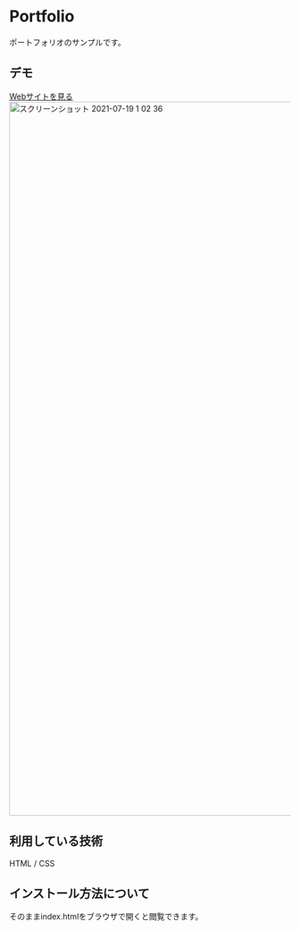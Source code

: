 Portfolio
===

ポートフォリオのサンプルです。

## デモ
[Webサイトを見る](https://jp-kana.herokuapp.com/)
<img width="1280" alt="スクリーンショット 2021-07-19 1 02 36" src="https://user-images.githubusercontent.com/86058299/126074213-3bc909fb-fbcd-4693-86dd-d5c934333e32.png">

## 利用している技術
HTML / CSS

## インストール方法について
そのままindex.htmlをブラウザで開くと閲覧できます。
